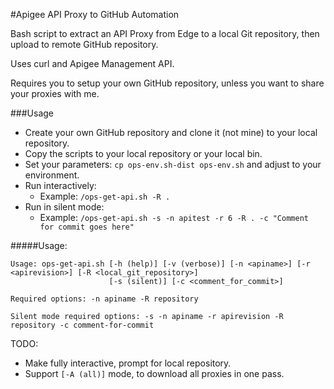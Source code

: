 #Apigee API Proxy to GitHub Automation

Bash script to extract an API Proxy from Edge to a local Git repository, then upload to remote GitHub repository.

Uses curl and Apigee Management API.

Requires you to setup your own GitHub repository, unless you want to share your proxies with me.

###Usage
* Create your own GitHub repository and clone it (not mine) to your local repository.
* Copy the scripts to your local repository or your local bin.
* Set your parameters: ```cp ops-env.sh-dist ops-env.sh``` and adjust to your environment.
* Run interactively:
	* Example: ```/ops-get-api.sh -R .```
* Run in silent mode:
	* Example: ```/ops-get-api.sh -s -n apitest -r 6 -R . -c "Comment for commit goes here"```

#####Usage:
```
Usage: ops-get-api.sh [-h (help)] [-v (verbose)] [-n <apiname>] [-r <apirevision>] [-R <local_git_repository>]
                      [-s (silent)] [-c <comment_for_commit>]

Required options: -n apiname -R repository

Silent mode required options: -s -n apiname -r apirevision -R repository -c comment-for-commit
```

TODO:
* Make fully interactive, prompt for local repository. 
* Support ```[-A (all)]``` mode, to download all proxies in one pass.
